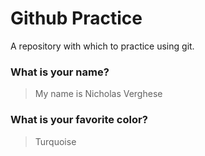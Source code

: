 # Github Practice

A repository with which to practice using git.

### What is your name?

> My name is Nicholas Verghese


### What is your favorite color?

> Turquoise
